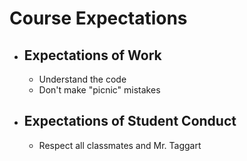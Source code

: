 # Course Expectations

- ## Expectations of Work
  - Understand the code
  - Don't make "picnic" mistakes

- ## Expectations of Student Conduct
  - Respect all classmates and Mr. Taggart
